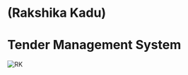 # (Rakshika Kadu)
# Tender Management System
![RK](https://user-images.githubusercontent.com/105484277/210181745-5b948ac2-01c0-47a4-877c-0ee5d757ee93.png)
